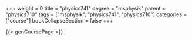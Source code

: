 +++
weight = 0
title = "physics741"
degree = "msphysik"
parent = "physics710"
tags = ["msphysik", "physics741", "physics710"]
categories = ["course"]
bookCollapseSection = false
+++

{{< genCoursePage >}}
